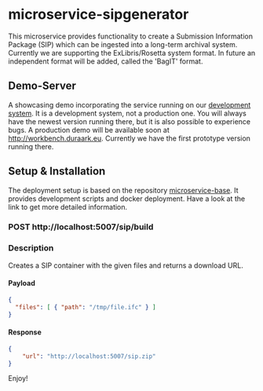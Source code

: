 # microservice-sipgenerator

This microservice provides functionality to create a Submission Information Package (SIP) which can be ingested into a long-term archival system. Currently we are supporting the ExLibris/Rosetta system format. In future an independent format will be added, called the 'BagIT' format.

## Demo-Server

A showcasing demo incorporating the service running on our [development system](http://juliet.cgv.tugraz.at). It is a development system, not a production one. You will always have the newest version running there, but it is also possible to experience bugs. A production demo will be available soon at http://workbench.duraark.eu. Currently we have the first prototype version running there.

## Setup & Installation

The deployment setup is based on the repository [microservice-base](https://github.com/DURAARK/microservice-base). It provides development scripts and docker deployment. Have a look at the link to get more detailed information.

### POST http://localhost:5007/sip/build

### Description

Creates a SIP container with the given files and returns a download URL.

#### Payload

```json  
{
  "files": [ { "path": "/tmp/file.ifc" } ]
}
```

#### Response

```json
{
	"url": "http://localhost:5007/sip.zip" 
}
```

Enjoy!
